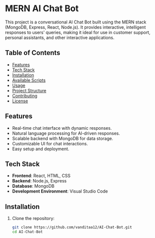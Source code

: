 # MERN AI Chat Bot

This project is a conversational AI Chat Bot built using the MERN stack (MongoDB, Express, React, Node.js). It provides interactive, intelligent responses to users' queries, making it ideal for use in customer support, personal assistants, and other interactive applications.

## Table of Contents
- [Features](#features)
- [Tech Stack](#tech-stack)
- [Installation](#installation)
- [Available Scripts](#available-scripts)
- [Usage](#usage)
- [Project Structure](#project-structure)
- [Contributing](#contributing)
- [License](#license)

## Features
- Real-time chat interface with dynamic responses.
- Natural language processing for AI-driven responses.
- Scalable backend with MongoDB for data storage.
- Customizable UI for chat interactions.
- Easy setup and deployment.

## Tech Stack
- **Frontend**: React, HTML, CSS
- **Backend**: Node.js, Express
- **Database**: MongoDB
- **Development Environment**: Visual Studio Code

## Installation

1. Clone the repository:
   ```bash
   git clone https://github.com/vanditaa12/AI-Chat-Bot.git
   cd AI-Chat-Bot

